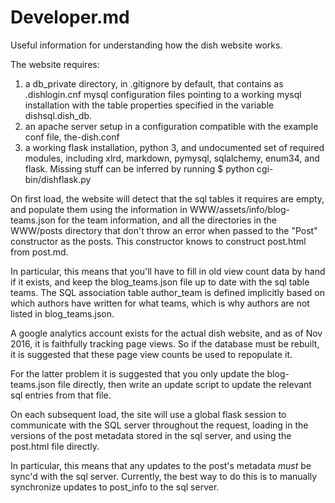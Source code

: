 # Developer.md

Useful information for understanding how the dish website works.

The website requires:
1) a db_private directory, in .gitignore by default, that contains as
.dishlogin.cnf mysql configuration files pointing to a working mysql
installation with the table properties specified in the variable
dishsql.dish_db.
2) an apache server setup in a configuration compatible with the example conf
file, the-dish.conf
3) a working flask installation, python 3, and undocumented set of required
modules, including xlrd, markdown, pymysql, sqlalchemy, enum34, and flask. Missing stuff can be
inferred by running
$ python cgi-bin/dishflask.py

On first load, the website will detect that the sql tables it requires are
empty, and populate them using the information in WWW/assets/info/blog-teams.json
for the team information, and all the directories in the WWW/posts directory that
don't throw an error when passed to the "Post" constructor as the posts. This
constructor knows to construct post.html from post.md.

In particular, this means that you'll have to fill in old view count data by
hand if it exists, and keep the blog_teams.json file up to date with the sql
table teams. The SQL association table author_team is defined implicitly based
on which authors have written for what teams, which is why authors are not
listed in blog_teams.json.

A google analytics account exists for the actual dish website, and as of Nov
2016, it is faithfully tracking page views. So if the database must be rebuilt,
it is suggested that these page view counts be used to repopulate it.

For the latter problem it is suggested that you only update the blog-teams.json
file directly, then write an update script to update the relevant sql entries
from that file.

On each subsequent load, the site will use a global flask session to
communicate with the SQL server throughout the request, loading in the versions
of the post metadata stored in the sql server, and using the post.html file
directly.

In particular, this means that any updates to the post's metadata *must* be
sync'd with the sql server. Currently, the best way to do this is to manually
synchronize updates to post_info to the sql server.
